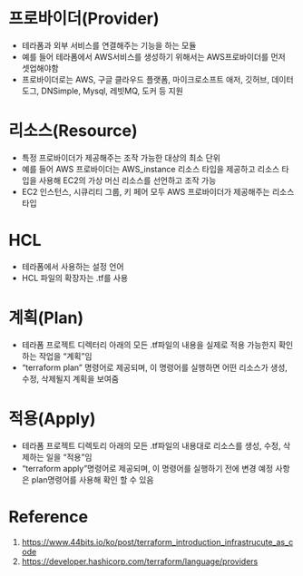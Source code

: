 # 프로바이더(Provider)
* 테라폼과 외부 서비스를 연결해주는 기능을 하는 모듈
* 예를 들어 테라폼에서 AWS서비스를 생성하기 위해서는 AWS프로바이더를 먼저 셋업해야함
* 프로바이더로는 AWS, 구글 클라우드 플랫폼, 마이크로소프트 애저, 깃허브, 데이터 도그, DNSimple, Mysql, 레빗MQ, 도커 등 지원

# 리소스(Resource)
* 특정 프로바이더가 제공해주는 조작 가능한 대상의 최소 단위
* 예를 들어 AWS 프로바이더는 AWS_instance 리소스 타입을 제공하고 리소스 타입을 사용해 EC2의 가상 머신 리소스를 선언하고 조작 가능
* EC2 인스턴스, 시큐리티 그룹, 키 페어 모두 AWS 프로바이더가 제공해주는 리소스 타입

# HCL
* 테라폼에서 사용하는 설정 언어
* HCL 파일의 확장자는 .tf를 사용

# 계획(Plan)
* 테라폼 프로젝트 디렉터리 아래의 모든 .tf파일의 내용을 실제로 적용 가능한지 확인하는 작업을 “계획”임
* “terraform plan” 명령어로 제공되며, 이 명령어를 실행하면 어떤 리소스가 생성, 수정, 삭제될지 계획을 보여줌

# 적용(Apply)
* 테라폼 프로젝트 디렉토리 아래의 모든 .tf파일의 내용대로 리소스를 생성, 수정, 삭제하는 일을 “적용”임
* “terraform apply”명령어로 제공되며, 이 명령어를 실행하기 전에 변경 예정 사항은 plan명령어를 사용해 확인 할 수 있음

# Reference
1. https://www.44bits.io/ko/post/terraform_introduction_infrastrucute_as_code
1. https://developer.hashicorp.com/terraform/language/providers

